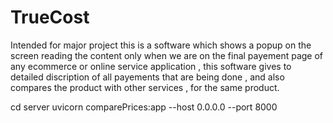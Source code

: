 # TrueCost
Intended for major project this is a software which shows a popup on the screen reading the content only when we are on the final payement page of any ecommerce or online service application , this software gives to detailed discription of all payements that are being done , and also compares the product with other services , for the same product. 


cd server
uvicorn comparePrices:app --host 0.0.0.0 --port 8000